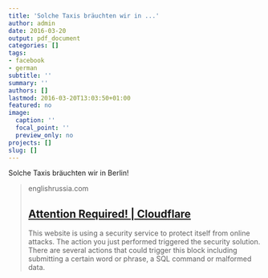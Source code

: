 ```yaml
---
title: 'Solche Taxis bräuchten wir in ...'
author: admin
date: 2016-03-20
output: pdf_document
categories: []
tags:
- facebook
- german
subtitle: ''
summary: ''
authors: []
lastmod: 2016-03-20T13:03:50+01:00
featured: no
image:
  caption: ''
  focal_point: ''
  preview_only: no
projects: []
slug: []
---
```

Solche Taxis bräuchten wir in Berlin!
> englishrussia.com
> ## [Attention Required! | Cloudflare](http://englishrussia.com/2016/03/18/unique-soviet-taxi-cab/)
>
>This website is using a security service to protect itself from online attacks. The action you just performed triggered the security solution. There are several actions that could trigger this block including submitting a certain word or phrase, a SQL command or malformed data.

